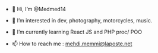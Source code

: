 - 👋 Hi, I’m @Medmed14
- 👀 I’m interested in dev, photography, motorcycles, music.
- 🌱 I’m currently learning React JS and PHP proc/ POO

- 📫 How to reach me :  mehdi.memmi@laposte.net


